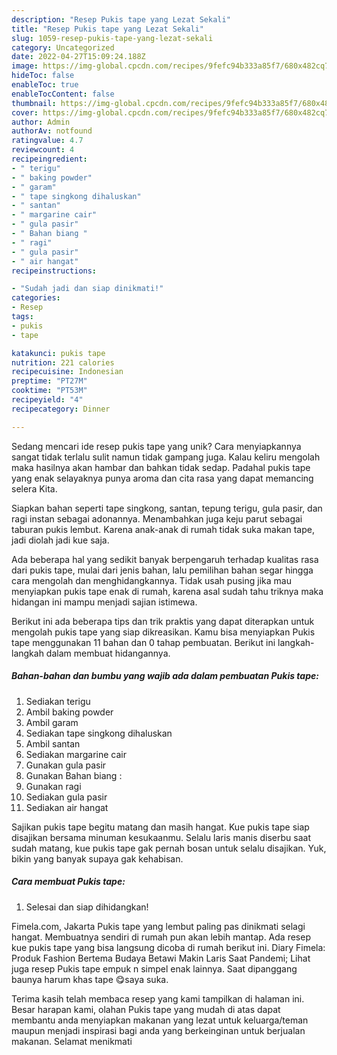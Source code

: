 ```yaml
---
description: "Resep Pukis tape yang Lezat Sekali"
title: "Resep Pukis tape yang Lezat Sekali"
slug: 1059-resep-pukis-tape-yang-lezat-sekali
category: Uncategorized
date: 2022-04-27T15:09:24.188Z
image: https://img-global.cpcdn.com/recipes/9fefc94b333a85f7/680x482cq70/pukis-tape-foto-resep-utama.jpg
hideToc: false
enableToc: true
enableTocContent: false
thumbnail: https://img-global.cpcdn.com/recipes/9fefc94b333a85f7/680x482cq70/pukis-tape-foto-resep-utama.jpg
cover: https://img-global.cpcdn.com/recipes/9fefc94b333a85f7/680x482cq70/pukis-tape-foto-resep-utama.jpg
author: Admin
authorAv: notfound
ratingvalue: 4.7
reviewcount: 4
recipeingredient:
- " terigu"
- " baking powder"
- " garam"
- " tape singkong dihaluskan"
- " santan"
- " margarine cair"
- " gula pasir"
- " Bahan biang "
- " ragi"
- " gula pasir"
- " air hangat"
recipeinstructions:

- "Sudah jadi dan siap dinikmati!"
categories:
- Resep
tags:
- pukis
- tape

katakunci: pukis tape 
nutrition: 221 calories
recipecuisine: Indonesian
preptime: "PT27M"
cooktime: "PT53M"
recipeyield: "4"
recipecategory: Dinner

---
```





Sedang mencari ide resep pukis tape yang unik? Cara menyiapkannya sangat tidak terlalu sulit namun tidak gampang juga. Kalau keliru mengolah maka hasilnya akan hambar dan bahkan tidak sedap. Padahal pukis tape yang enak selayaknya punya aroma dan cita rasa yang dapat memancing selera Kita.





Siapkan bahan seperti tape singkong, santan, tepung terigu, gula pasir, dan ragi instan sebagai adonannya. Menambahkan juga keju parut sebagai taburan pukis lembut. Karena anak-anak di rumah tidak suka makan tape, jadi diolah jadi kue saja.

Ada beberapa hal yang sedikit banyak berpengaruh terhadap kualitas rasa dari pukis tape, mulai dari jenis bahan, lalu pemilihan bahan segar hingga cara mengolah dan menghidangkannya. Tidak usah pusing jika mau menyiapkan pukis tape enak di rumah, karena asal sudah tahu triknya maka hidangan ini mampu menjadi sajian istimewa.






Berikut ini ada beberapa tips dan trik praktis yang dapat diterapkan untuk mengolah pukis tape yang siap dikreasikan. Kamu bisa menyiapkan Pukis tape menggunakan 11 bahan dan 0 tahap pembuatan. Berikut ini langkah-langkah dalam membuat hidangannya.

<!--inarticleads1-->

##### Bahan-bahan dan bumbu yang wajib ada dalam pembuatan Pukis tape:

1. Sediakan  terigu
1. Ambil  baking powder
1. Ambil  garam
1. Sediakan  tape singkong dihaluskan
1. Ambil  santan
1. Sediakan  margarine cair
1. Gunakan  gula pasir
1. Gunakan  Bahan biang :
1. Gunakan  ragi
1. Sediakan  gula pasir
1. Sediakan  air hangat


Sajikan pukis tape begitu matang dan masih hangat. Kue pukis tape siap disajikan bersama minuman kesukaanmu. Selalu laris manis diserbu saat sudah matang, kue pukis tape gak pernah bosan untuk selalu disajikan. Yuk, bikin yang banyak supaya gak kehabisan. 

<!--inarticleads2-->

##### Cara membuat Pukis tape:


1. Selesai dan siap dihidangkan!

Fimela.com, Jakarta Pukis tape yang lembut paling pas dinikmati selagi hangat. Membuatnya sendiri di rumah pun akan lebih mantap. Ada resep kue pukis tape yang bisa langsung dicoba di rumah berikut ini. Diary Fimela: Produk Fashion Bertema Budaya Betawi Makin Laris Saat Pandemi; Lihat juga resep Pukis tape empuk n simpel enak lainnya. Saat dipanggang baunya harum khas tape 😋saya suka. 

Terima kasih telah membaca resep yang kami tampilkan di halaman ini. Besar harapan kami, olahan Pukis tape yang mudah di atas dapat membantu anda menyiapkan makanan yang lezat untuk keluarga/teman maupun menjadi inspirasi bagi anda yang berkeinginan untuk berjualan makanan. Selamat menikmati
